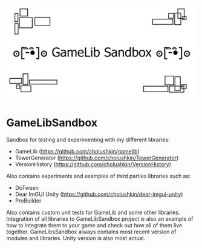 ![logo](Images/repository-open-graph-gamelibsandbox.png)

# GameLibSandbox
Sandbox for testing and experimenting with my different libraries:
  * GameLib (https://github.com/cholushkin/gamelib)
  * TowerGenerator (https://github.com/cholushkin/TowerGenerator)
  * VersionHistory (https://github.com/cholushkin/VersionHistory)

Also contains experiments and examples of third parties libraries such as:
  * DoTween
  * Dear ImGUI Unity (https://github.com/cholushkin/dear-imgui-unity)
  * ProBuilder
  
Also contains custom unit tests for GameLib and some other libraries.
Integration of all libraries to GameLibSandbox project is also an example of how to integrate them to your game and check out how all of them live together. 
GameLibsSandbox always contains most recent version of modules and libraries. Unity version is also most actual.
